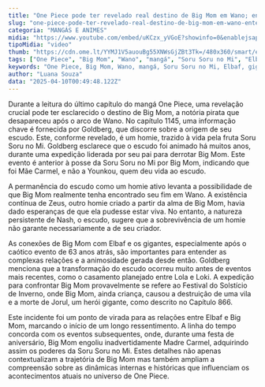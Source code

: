```yaml
---
title: "One Piece pode ter revelado real destino de Big Mom em Wano; entenda"
slug: "one-piece-pode-ter-revelado-real-destino-de-big-mom-em-wano-entenda"
categoria: "MANGÁS E ANIMES"
midia: "https://www.youtube.com/embed/uKCzx_yVGoE?showinfo=0&enablejsapi=1"
tipoMidia: "video"
thumb: "https://cdn.ome.lt/YYMJ1V5auouBg55XNWsGjZBt3Tk=/480x360/smart/extras/conteudos/Design_sem_nome_-_2025-04-09T210339.066.png"
tags: ["One Piece", "Big Mom", "Wano", "mangá", "Soru Soru no Mi", "Elbaf", "gigantes", "homie"]
keywords: "One Piece, Big Mom, Wano, mangá, Soru Soru no Mi, Elbaf, gigantes, homie"
author: "Luana Souza"
data: "2025-04-10T00:49:48.122Z"
---
```


Durante a leitura do último capítulo do mangá One Piece, uma revelação crucial pode ter esclarecido o destino de Big Mom, a notória pirata que desapareceu após o arco de Wano. No capítulo 1145, uma informação chave é fornecida por Goldberg, que discorre sobre a origem de seu escudo. Este, conforme revelado, é um homie, trazido à vida pela fruta Soru Soru no Mi. Goldberg esclarece que o escudo foi animado há muitos anos, durante uma expedição liderada por seu pai para derrotar Big Mom. Este evento é anterior à posse da Soru Soru no Mi por Big Mom, indicando que foi Mãe Carmel, e não a Younkou, quem deu vida ao escudo.

A permanência do escudo como um homie ativo levanta a possibilidade de que Big Mom realmente tenha encontrado seu fim em Wano. A existência contínua de Zeus, outro homie criado a partir da alma de Big Mom, havia dado esperanças de que ela pudesse estar viva. No entanto, a natureza persistente de Nash, o escudo, sugere que a sobrevivência de um homie não garante necessariamente a de seu criador.

As conexões de Big Mom com Elbaf e os gigantes, especialmente após o caótico evento de 63 anos atrás, são importantes para entender as complexas relações e a animosidade gerada desde então. Goldberg menciona que a transformação do escudo ocorreu muito antes de eventos mais recentes, como o casamento planejado entre Lola e Loki. A expedição para confrontar Big Mom provavelmente se refere ao Festival do Solstício de Inverno, onde Big Mom, ainda criança, causou a destruição de uma vila e a morte de Jorul, um herói gigante, como descrito no Capítulo 866.

Este incidente foi um ponto de virada para as relações entre Elbaf e Big Mom, marcando o início de um longo ressentimento. A linha do tempo concorda com os eventos subsequentes, onde, durante uma festa de aniversário, Big Mom engoliu inadvertidamente Madre Carmel, adquirindo assim os poderes da Soru Soru no Mi. Estes detalhes não apenas contextualizam a trajetória de Big Mom mas também ampliam a compreensão sobre as dinâmicas internas e históricas que influenciam os acontecimentos atuais no universo de One Piece.